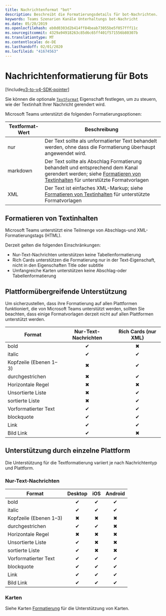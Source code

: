 ```yaml
---
title: Nachrichtenformat "bot"
description: Beschreibt die Formatierungsdetails für bot-Nachrichten.
keywords: Teams Szenarien Kanäle Unterhaltungs bot-Nachricht
ms.date: 05/20/2019
ms.openlocfilehash: eb0d0303d2b414ff84beab73055be5f057fff11c
ms.sourcegitcommit: 4329a94918263c85d6c65ff401f571556b80307b
ms.translationtype: MT
ms.contentlocale: de-DE
ms.lasthandoff: 02/01/2020
ms.locfileid: "41674563"
---
```

# <a name="message-formatting-for-bots"></a>Nachrichtenformatierung für Bots

[!include[v3-to-v4-SDK-pointer](~/includes/v3-to-v4-pointer-bots.md)]

Sie können die optionale [`TextFormat`](/bot-framework/dotnet/bot-builder-dotnet-create-messages#customizing-a-message) Eigenschaft festlegen, um zu steuern, wie der Textinhalt Ihrer Nachricht gerendert wird.

Microsoft Teams unterstützt die folgenden Formatierungsoptionen:

| Textformat-Wert | Beschreibung |
| --- | --- |
| nur | Der Text sollte als unformatierter Text behandelt werden, ohne dass die Formatierung überhaupt angewendet wird. |
| markdown | Der Text sollte als Abschlag Formatierung behandelt und entsprechend dem Kanal gerendert werden; siehe [Formatieren von Textinhalten](#formatting-text-content) für unterstützte Formatvorlagen |
| XML | Der Text ist einfaches XML-Markup; siehe [Formatieren von Textinhalten](#formatting-text-content) für unterstützte Formatvorlagen |

## <a name="formatting-text-content"></a>Formatieren von Textinhalten

Microsoft Teams unterstützt eine Teilmenge von Abschlags-und XML-Formatierungstags (HTML).

Derzeit gelten die folgenden Einschränkungen:

* Nur-Text-Nachrichten unterstützen keine Tabellenformatierung
* Rich Cards unterstützen die Formatierung nur in der Text-Eigenschaft, nicht in den Eigenschaften Title oder subtitle
* Umfangreiche Karten unterstützen keine Abschlag-oder Tabellenformatierung

## <a name="cross-platform-support"></a>Plattformübergreifende Unterstützung

Um sicherzustellen, dass ihre Formatierung auf allen Plattformen funktioniert, die von Microsoft Teams unterstützt werden, sollten Sie beachten, dass einige Formatvorlagen derzeit nicht auf allen Plattformen unterstützt werden.

| Format                     | Nur-Text-Nachrichten | Rich Cards (nur XML) |
| ---                       | :---: | :---: |
| bold                      | ✔ | ✖ |
| italic                    | ✔ | ✔ |
| Kopfzeile (Ebenen 1&ndash;3) | ✖ | ✔ |
| durchgestrichen             | ✖ | ✔ |
| Horizontale Regel           | ✖ | ✖ |
| Unsortierte Liste            | ✖ | ✔ |
| sortierte Liste              | ✖ | ✔ |
| Vorformatierter Text         | ✔ | ✔ |
| blockquote                | ✔ | ✔ |
| Link                 | ✔ | ✔ |
| Bild Link                | ✔ | ✖ |

## <a name="support-by-individual-platform"></a>Unterstützung durch einzelne Plattform

Die Unterstützung für die Textformatierung variiert je nach Nachrichtentyp und Plattform.

### <a name="text-only-messages"></a>Nur-Text-Nachrichten

| Format                     | Desktop | iOS | Android |
| ---                       | :---: | :---: | :---: |
| bold                      | ✔ | ✔ | ✔ |
| italic                    | ✔ | ✔ | ✔ |
| Kopfzeile (Ebenen 1&ndash;3) | ✖ | ✖ | ✖ |
| durchgestrichen             | ✔ | ✔ | ✖ |
| Horizontale Regel           | ✖ | ✖ | ✖ |
| Unsortierte Liste            | ✔ | ✖ | ✖ |
| sortierte Liste              | ✔ | ✖ | ✖ |
| Vorformatierter Text         | ✔ | ✔ | ✔ |
| blockquote                | ✔ | ✔ | ✔ |
| Link                 | ✔ | ✔ | ✔ |
| Bild Link                | ✔ | ✔ | ✔ |

### <a name="cards"></a>Karten

Siehe Karten [Formatierung](~/task-modules-and-cards/cards/cards-format.md) für die Unterstützung von Karten.
